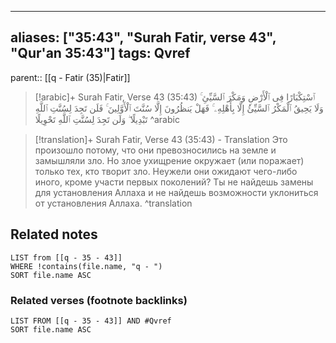 
---
aliases: ["35:43", "Surah Fatir, verse 43", "Qur'an 35:43"]
tags: Qvref
---

parent:: [[q - Fatir (35)|Fatir]]

> [!arabic]+ Surah Fatir, Verse 43 (35:43)
> <span class="quran-arabic">ٱسْتِكْبَارًا فِى ٱلْأَرْضِ وَمَكْرَ ٱلسَّيِّئِ ۚ وَلَا يَحِيقُ ٱلْمَكْرُ ٱلسَّيِّئُ إِلَّا بِأَهْلِهِۦ ۚ فَهَلْ يَنظُرُونَ إِلَّا سُنَّتَ ٱلْأَوَّلِينَ ۚ فَلَن تَجِدَ لِسُنَّتِ ٱللَّهِ تَبْدِيلًا ۖ وَلَن تَجِدَ لِسُنَّتِ ٱللَّهِ تَحْوِيلًا</span>
^arabic

> [!translation]+ Surah Fatir, Verse 43 (35:43) - Translation
> Это произошло потому, что они превозносились на земле и замышляли зло. Но злое ухищрение окружает (или поражает) только тех, кто творит зло. Неужели они ожидают чего-либо иного, кроме участи первых поколений? Ты не найдешь замены для установления Аллаха и не найдешь возможности уклониться от установления Аллаха.
^translation



## Related notes
```dataview
LIST from [[q - 35 - 43]]
WHERE !contains(file.name, "q - ")
SORT file.name ASC
```

### Related verses (footnote backlinks)
```dataview
LIST FROM [[q - 35 - 43]] AND #Qvref
SORT file.name ASC
```

